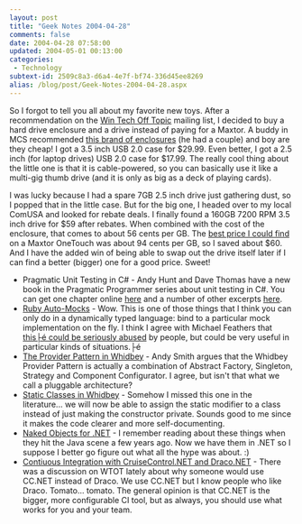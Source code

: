 ```yaml
---
layout: post
title: "Geek Notes 2004-04-28"
comments: false
date: 2004-04-28 07:58:00
updated: 2004-05-01 00:13:00
categories:
 - Technology
subtext-id: 2509c8a3-d6a4-4e7f-bf74-336d45ee8269
alias: /blog/post/Geek-Notes-2004-04-28.aspx
---
```



So I forgot to tell you all about my favorite new toys. After a recommendation on the [Win Tech Off Topic](http://groups.yahoo.com/group/win_tech_off_topic/) mailing list, I decided to buy a hard drive enclosure and a drive instead of paying for a Maxtor. A buddy in MCS recommended [this brand of enclosures](http://www.dealsonic.com/argosy.html) (he had a couple) and boy are they cheap! I got a 3.5 inch USB 2.0 case for $29.99. Even better, I got a 2.5 inch (for laptop drives) USB 2.0 case for $17.99. The really cool thing about the little one is that it is cable-powered, so you can basically use it like a multi-gig thumb drive (and it is only as big as a deck of playing cards). 

I was lucky because I had a spare 7GB 2.5 inch drive just gathering dust, so I popped that in the little case. But for the big one, I headed over to my local ComUSA and looked for rebate deals. I finally found a 160GB 7200 RPM 3.5 inch drive for $59 after rebates. When combined with the cost of the enclosure, that comes to about 56 cents per GB. The [best price I could find](http://www.pricegrabber.com/search_attrib.php?page_id=11&topcat_search=1&form_keyword=maxtor&mode=googlecp) on a Maxtor OneTouch was about 94 cents per GB, so I saved about $60. And I have the added win of being able to swap out the drive itself later if I can find a better (bigger) one for a good price. Sweet! 

  * Pragmatic Unit Testing in C# - Andy Hunt and Dave Thomas have a new book in the Pragmatic Programmer series about unit testing in C#. You can get one chapter online [here](http://www.theserverside.net/articles/content/PragmaticUnitTesting_Chapter/csintro.pdf) and a number of other excerpts [here](http://www.pragmaticprogrammer.com/starter_kit/utc/index.html).
  * [Ruby Auto-Mocks](http://www.testing.com/cgi-bin/blog/2004/04/12#automock) - Wow. This is one of those things that I think you can only do in a dynamically typed language: bind to a particular mock implementation on the fly. I think I agree with Michael Feathers that [this├é could be seriously abused](http://www.artima.com/weblogs/viewpost.jsp?thread=43210) by people, but could be very useful in particular kinds of situations.├é 
  * [The Provider Pattern in Whidbey](http://weblogs.asp.net/asmith/archive/2004/04/13/112076.aspx#Feedback) - Andy Smith argues that the Whidbey Provider Pattern is actually a combination of Abstract Factory, Singleton, Strategy and Component Configurator. I agree, but isn't that what we call a pluggable architecture?
  * [Static Classes in Whidbey](http://blogs.msdn.com/ericgu/archive/2004/04/13/112274.aspx) - Somehow I missed this one in the literature... we will now be able to assign the static modifier to a class instead of just making the constructor private. Sounds good to me since it makes the code clearer and more self-documenting.
  * [Naked Objects for .NET](http://www.theserverside.net/articles/showarticle.tss?id=NakedObjects) - I remember reading about these things when they hit the Java scene a few years ago. Now we have them in .NET so I suppose I better go figure out what all the hype was about. :)
  * [Contiuous Integration with CruiseControl.NET and Draco.NET](http://www.theserverside.net/articles/showarticle.tss?id=ContinuousIntegration) - There was a discussion on WTOT lately about why someone would use CC.NET instead of Draco. We use CC.NET but I know people who like Draco. Tomato... tomato. The general opinion is that CC.NET is the bigger, more configurable CI tool, but as always, you should use what works for you and your team.
